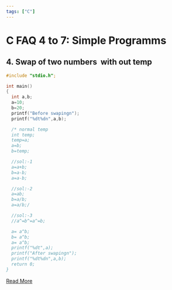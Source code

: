 ```yaml
---
tags: ["C"]
---
```


# C FAQ 4 to 7: Simple Programms

## 4. Swap of two numbers  with out temp

```c
#include "stdio.h";

int main()
{
  int a,b;
  a=10;
  b=20;
  printf("Before swapingn");
  printf("%dt%dn",a,b);

  /* normal temp
  int temp;
  temp=a;
  a=b;
  b=temp;

  //sol:-1
  a=a+b;
  b=a-b;
  a=a-b;

  //sol:-2
  a=ab;
  b=a/b;
  a=a/b;/

  //sol:-3
  //a^=b^=a^=b;

  a= a^b;
  b= a^b;
  a= a^b;
  printf("%dt",a);
  printf("After swapingn");
  printf("%dt%dn",a,b);
  return 0;
}
 ```

[Read More](/docs/articles/C/CFaq)